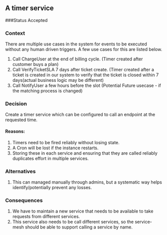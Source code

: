 ## A timer service

###Status
Accepted

### Context
There are multiple use cases in the system for events to be executed without any human driven triggers.
A few use cases for this are listed below.
1. Call ChargeUser at the end of billing cycle. (Timer created after customer buys a plan)
2. Call VerifyTicketSLA 7 days after ticket create. (Timer created after a ticket is created in our system to verify 
that the ticket is closed within 7 days(actual business logic may be different)
4. Call NotifyUser a few hours before the slot (Potential Future usecase - if the matching process is changed) 


### Decision
Create a timer service which can be configured to call an endpoint at the requested time. 

#### Reasons:
1. Timers need to be fired reliably without losing state.
2. A Cron will be lost if the instance restarts.
3. Storing these in each service and ensuring that they are called reliably duplicates effort in multiple services. 

### Alternatives
1. This can managed manually through admins, but a systematic way helps identify/potentially prevent any losses.

### Consequences
1. We have to maintain a new service that needs to be available to take requests from different services.
2. This service also needs to be call different services, so the service-mesh should be able to support calling a service by name. 